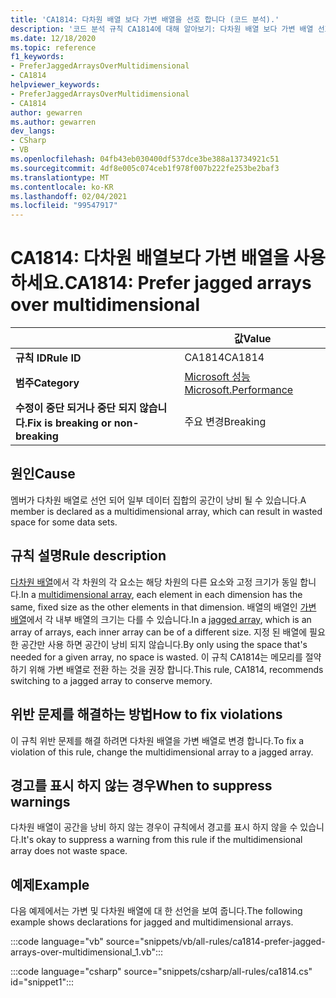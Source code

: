 ```yaml
---
title: 'CA1814: 다차원 배열 보다 가변 배열을 선호 합니다 (코드 분석).'
description: '코드 분석 규칙 CA1814에 대해 알아보기: 다차원 배열 보다 가변 배열 선호'
ms.date: 12/18/2020
ms.topic: reference
f1_keywords:
- PreferJaggedArraysOverMultidimensional
- CA1814
helpviewer_keywords:
- PreferJaggedArraysOverMultidimensional
- CA1814
author: gewarren
ms.author: gewarren
dev_langs:
- CSharp
- VB
ms.openlocfilehash: 04fb43eb030400df537dce3be388a13734921c51
ms.sourcegitcommit: 4df8e005c074ceb1f978f007b222fe253be2baf3
ms.translationtype: MT
ms.contentlocale: ko-KR
ms.lasthandoff: 02/04/2021
ms.locfileid: "99547917"
---
```

# <a name="ca1814-prefer-jagged-arrays-over-multidimensional"></a><span data-ttu-id="7c220-103">CA1814: 다차원 배열보다 가변 배열을 사용하세요.</span><span class="sxs-lookup"><span data-stu-id="7c220-103">CA1814: Prefer jagged arrays over multidimensional</span></span>

| | <span data-ttu-id="7c220-104">값</span><span class="sxs-lookup"><span data-stu-id="7c220-104">Value</span></span> |
|-|-|
| <span data-ttu-id="7c220-105">**규칙 ID**</span><span class="sxs-lookup"><span data-stu-id="7c220-105">**Rule ID**</span></span> |<span data-ttu-id="7c220-106">CA1814</span><span class="sxs-lookup"><span data-stu-id="7c220-106">CA1814</span></span>|
| <span data-ttu-id="7c220-107">**범주**</span><span class="sxs-lookup"><span data-stu-id="7c220-107">**Category**</span></span> |[<span data-ttu-id="7c220-108">Microsoft 성능</span><span class="sxs-lookup"><span data-stu-id="7c220-108">Microsoft.Performance</span></span>](performance-warnings.md)|
| <span data-ttu-id="7c220-109">**수정이 중단 되거나 중단 되지 않습니다.**</span><span class="sxs-lookup"><span data-stu-id="7c220-109">**Fix is breaking or non-breaking**</span></span> |<span data-ttu-id="7c220-110">주요 변경</span><span class="sxs-lookup"><span data-stu-id="7c220-110">Breaking</span></span>|

## <a name="cause"></a><span data-ttu-id="7c220-111">원인</span><span class="sxs-lookup"><span data-stu-id="7c220-111">Cause</span></span>

<span data-ttu-id="7c220-112">멤버가 다차원 배열로 선언 되어 일부 데이터 집합의 공간이 낭비 될 수 있습니다.</span><span class="sxs-lookup"><span data-stu-id="7c220-112">A member is declared as a multidimensional array, which can result in wasted space for some data sets.</span></span>

## <a name="rule-description"></a><span data-ttu-id="7c220-113">규칙 설명</span><span class="sxs-lookup"><span data-stu-id="7c220-113">Rule description</span></span>

<span data-ttu-id="7c220-114">[다차원 배열](../../../csharp/programming-guide/arrays/multidimensional-arrays.md)에서 각 차원의 각 요소는 해당 차원의 다른 요소와 고정 크기가 동일 합니다.</span><span class="sxs-lookup"><span data-stu-id="7c220-114">In a [multidimensional array](../../../csharp/programming-guide/arrays/multidimensional-arrays.md), each element in each dimension has the same, fixed size as the other elements in that dimension.</span></span> <span data-ttu-id="7c220-115">배열의 배열인 [가변 배열](../../../csharp/programming-guide/arrays/jagged-arrays.md)에서 각 내부 배열의 크기는 다를 수 있습니다.</span><span class="sxs-lookup"><span data-stu-id="7c220-115">In a [jagged array](../../../csharp/programming-guide/arrays/jagged-arrays.md), which is an array of arrays, each inner array can be of a different size.</span></span> <span data-ttu-id="7c220-116">지정 된 배열에 필요한 공간만 사용 하면 공간이 낭비 되지 않습니다.</span><span class="sxs-lookup"><span data-stu-id="7c220-116">By only using the space that's needed for a given array, no space is wasted.</span></span> <span data-ttu-id="7c220-117">이 규칙 CA1814는 메모리를 절약 하기 위해 가변 배열로 전환 하는 것을 권장 합니다.</span><span class="sxs-lookup"><span data-stu-id="7c220-117">This rule, CA1814, recommends switching to a jagged array to conserve memory.</span></span>

## <a name="how-to-fix-violations"></a><span data-ttu-id="7c220-118">위반 문제를 해결하는 방법</span><span class="sxs-lookup"><span data-stu-id="7c220-118">How to fix violations</span></span>

<span data-ttu-id="7c220-119">이 규칙 위반 문제를 해결 하려면 다차원 배열을 가변 배열로 변경 합니다.</span><span class="sxs-lookup"><span data-stu-id="7c220-119">To fix a violation of this rule, change the multidimensional array to a jagged array.</span></span>

## <a name="when-to-suppress-warnings"></a><span data-ttu-id="7c220-120">경고를 표시 하지 않는 경우</span><span class="sxs-lookup"><span data-stu-id="7c220-120">When to suppress warnings</span></span>

<span data-ttu-id="7c220-121">다차원 배열이 공간을 낭비 하지 않는 경우이 규칙에서 경고를 표시 하지 않을 수 있습니다.</span><span class="sxs-lookup"><span data-stu-id="7c220-121">It's okay to suppress a warning from this rule if the multidimensional array does not waste space.</span></span>

## <a name="example"></a><span data-ttu-id="7c220-122">예제</span><span class="sxs-lookup"><span data-stu-id="7c220-122">Example</span></span>

<span data-ttu-id="7c220-123">다음 예제에서는 가변 및 다차원 배열에 대 한 선언을 보여 줍니다.</span><span class="sxs-lookup"><span data-stu-id="7c220-123">The following example shows declarations for jagged and multidimensional arrays.</span></span>

:::code language="vb" source="snippets/vb/all-rules/ca1814-prefer-jagged-arrays-over-multidimensional_1.vb":::

:::code language="csharp" source="snippets/csharp/all-rules/ca1814.cs" id="snippet1":::
